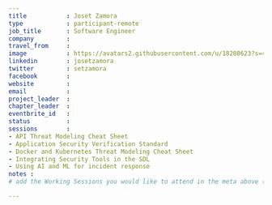 ```yaml
---
title           : Joset Zamora
type            : participant-remote
job_title       : Software Engineer
company         : 
travel_from     :
image           : https://avatars2.githubusercontent.com/u/18208623?s=460&v=4
linkedin        : josetzamora
twitter         : setzamora
facebook        :
website         :
email           :
project_leader  :
chapter_leader  :
eventbrite_id   :
status          :
sessions        :
- API Threat Modeling Cheat Sheet
- Application Security Verification Standard
- Docker and Kubernetes Threat Modeling Cheat Sheet
- Integrating Security Tools in the SDL
- Using AI and ML for incident response
notes :
# add the Working Sessions you would like to attend in the meta above (use the session's title) e.g. sessions (one per line): -Security Playbooks Diagrams -Hackathon Daily Sessions

---
```


<!-- put more details about participant here -->
